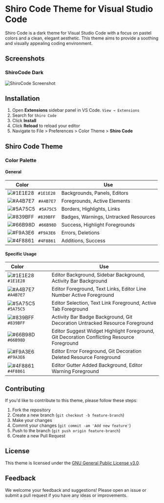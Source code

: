 # Shiro Code Theme for Visual Studio Code

Shiro Code is a dark theme for Visual Studio Code with a focus on pastel colors and a clean, elegant aesthetic. This theme aims to provide a soothing and visually appealing coding environment.

## Screenshots
### ShiroCode Dark
![ShiroCode Screenshot](https://github.com/user-attachments/assets/1eda4fa1-4ed9-48ce-bf0c-070b9095c58b)

## Installation

1. Open **Extensions** sidebar panel in VS Code. `View → Extensions`
2. Search for `Shiro Code`
3. Click **Install**
4. Click **Reload** to reload your editor
5. Navigate to File > Preferences > Color Theme > **Shiro Code**

## Shiro Code Theme

### Color Palette

#### General
| Color&nbsp;&nbsp;&nbsp;&nbsp;&nbsp;&nbsp;&nbsp;&nbsp;&nbsp;&nbsp;&nbsp;&nbsp;&nbsp;&nbsp;&nbsp; | Use |
| ---------- | ------------------------------------------------------------ |
| ![#1E1E28](https://place-hold.it/15/1E1E28/1E1E28?text=+) &nbsp; `#1E1E28` | Backgrounds, Panels, Editors |
| ![#A4B7E7](https://place-hold.it/15/A4B7E7/A4B7E7?text=+) &nbsp; `#A4B7E7` | Foregrounds, Active Elements |
| ![#5A75C5](https://place-hold.it/15/5A75C5/5A75C5?text=+) &nbsp; `#5A75C5` | Borders, Highlights, Links |
| ![#839BFF](https://place-hold.it/15/839BFF/839BFF?text=+) &nbsp; `#839BFF` | Badges, Warnings, Untracked Resources |
| ![#66B98D](https://place-hold.it/15/66B98D/66B98D?text=+) &nbsp; `#66B98D` | Success, Highlight Foregrounds |
| ![#F9A3E6](https://place-hold.it/15/F9A3E6/F9A3E6?text=+) &nbsp; `#F9A3E6` | Errors, Deletions |
| ![#4F8861](https://place-hold.it/15/4F8861/4F8861?text=+) &nbsp; `#4F8861` | Additions, Success |

#### Specific Usage
| Color&nbsp;&nbsp;&nbsp;&nbsp;&nbsp;&nbsp;&nbsp;&nbsp;&nbsp;&nbsp;&nbsp;&nbsp;&nbsp;&nbsp;&nbsp; | Use |
| ---------- | ------------------------------------------------------------ |
| ![#1E1E28](https://place-hold.it/15/1E1E28/1E1E28?text=+) &nbsp; `#1E1E28` | Editor Background, Sidebar Background, Activity Bar Background |
| ![#A4B7E7](https://place-hold.it/15/A4B7E7/A4B7E7?text=+) &nbsp; `#A4B7E7` | Editor Foreground, Text Links, Editor Line Number Active Foreground |
| ![#5A75C5](https://place-hold.it/15/5A75C5/5A75C5?text=+) &nbsp; `#5A75C5` | Editor Selection, Text Link Foreground, Active Tab Foreground |
| ![#839BFF](https://place-hold.it/15/839BFF/839BFF?text=+) &nbsp; `#839BFF` | Activity Bar Badge Background, Git Decoration Untracked Resource Foreground |
| ![#66B98D](https://place-hold.it/15/66B98D/66B98D?text=+) &nbsp; `#66B98D` | Editor Suggest Widget Highlight Foreground, Git Decoration Conflicting Resource Foreground |
| ![#F9A3E6](https://place-hold.it/15/F9A3E6/F9A3E6?text=+) &nbsp; `#F9A3E6` | Editor Error Foreground, Git Decoration Deleted Resource Foreground |
| ![#4F8861](https://place-hold.it/15/4F8861/4F8861?text=+) &nbsp; `#4F8861` | Editor Gutter Added Background, Editor Warning Foreground |

## Contributing

If you'd like to contribute to this theme, please follow these steps:

1. Fork the repository
2. Create a new branch (`git checkout -b feature-branch`)
3. Make your changes
4. Commit your changes (`git commit -am 'Add new feature'`)
5. Push to the branch (`git push origin feature-branch`)
6. Create a new Pull Request

## License

This theme is licensed under the [GNU General Public License v3.0](LICENSE).

## Feedback

We welcome your feedback and suggestions! Please open an issue or submit a pull request if you have any ideas or improvements.
